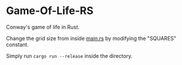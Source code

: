 # Game-Of-Life-RS
Conway's game of life in Rust.

Change the grid size from inside [main.rs](main/main.rs) by modifying the "SQUARES" constant.

Simply run `cargo run --release` inside the directory.
